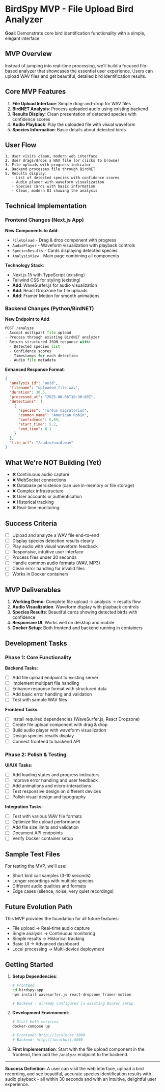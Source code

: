 # BirdSpy MVP - File Upload Bird Analyzer

**Goal**: Demonstrate core bird identification functionality with a simple, elegant interface

## MVP Overview

Instead of jumping into real-time processing, we'll build a focused file-based analyzer that showcases the essential user experience. Users can upload WAV files and get beautiful, detailed bird identification results.

## Core MVP Features

1. **File Upload Interface**: Simple drag-and-drop for WAV files
2. **BirdNET Analysis**: Process uploaded audio using existing backend
3. **Results Display**: Clean presentation of detected species with confidence scores
4. **Audio Playback**: Play the uploaded file with visual waveform
5. **Species Information**: Basic details about detected birds

## User Flow

```
1. User visits clean, modern web interface
2. User drags/drops a WAV file (or clicks to browse)
3. File uploads with progress indicator
4. Backend processes file through BirdNET
5. Results display:
   - List of detected species with confidence scores
   - Audio player with waveform visualization
   - Species cards with basic information
   - Clean, modern UI showing the analysis
```

## Technical Implementation

### Frontend Changes (Next.js App)

**New Components to Add**:
- `FileUpload` - Drag & drop component with progress
- `AudioPlayer` - Waveform visualization with playback controls
- `SpeciesResults` - Cards displaying detected species
- `AnalysisView` - Main page combining all components

**Technology Stack**:
- Next.js 15 with TypeScript (existing)
- Tailwind CSS for styling (existing)
- **Add**: WaveSurfer.js for audio visualization
- **Add**: React Dropzone for file uploads
- **Add**: Framer Motion for smooth animations

### Backend Changes (Python/BirdNET)

**New Endpoint to Add**:
```python
POST /analyze
- Accept multipart file upload
- Process through existing BirdNET analyzer
- Return structured JSON response with:
  - Detected species list
  - Confidence scores
  - Timestamps for each detection
  - Audio file metadata
```

**Enhanced Response Format**:
```json
{
  "analysis_id": "uuid",
  "filename": "uploaded_file.wav",
  "duration": 30.5,
  "processed_at": "2025-06-06T10:30:00Z",
  "detections": [
    {
      "species": "Turdus migratorius",
      "common_name": "American Robin",
      "confidence": 0.89,
      "start_time": 5.2,
      "end_time": 8.1
    }
  ],
  "file_url": "/audio/uuid.wav"
}
```

## What We're NOT Building (Yet)

- ❌ Continuous audio capture
- ❌ WebSocket connections
- ❌ Database persistence (can use in-memory or file storage)
- ❌ Complex infrastructure
- ❌ User accounts or authentication
- ❌ Historical tracking
- ❌ Real-time monitoring

## Success Criteria

- [ ] Upload and analyze a WAV file end-to-end
- [ ] Display species detection results clearly
- [ ] Play audio with visual waveform feedback
- [ ] Responsive, intuitive user interface
- [ ] Process files under 30 seconds
- [ ] Handle common audio formats (WAV, MP3)
- [ ] Clean error handling for invalid files
- [ ] Works in Docker containers

## MVP Deliverables

1. **Working Demo**: Complete file upload → analysis → results flow
2. **Audio Visualization**: Waveform display with playback controls
3. **Species Results**: Beautiful cards showing detected birds with confidence
4. **Responsive UI**: Works well on desktop and mobile
5. **Docker Setup**: Both frontend and backend running in containers

## Development Tasks

### Phase 1: Core Functionality

**Backend Tasks**:
- [ ] Add file upload endpoint to existing server
- [ ] Implement multipart file handling
- [ ] Enhance response format with structured data
- [ ] Add basic error handling and validation
- [ ] Test with sample WAV files

**Frontend Tasks**:
- [ ] Install required dependencies (WaveSurfer.js, React Dropzone)
- [ ] Create file upload component with drag & drop
- [ ] Build audio player with waveform visualization
- [ ] Design species results display
- [ ] Connect frontend to backend API

### Phase 2: Polish & Testing

**UI/UX Tasks**:
- [ ] Add loading states and progress indicators
- [ ] Improve error handling and user feedback
- [ ] Add animations and micro-interactions
- [ ] Test responsive design on different devices
- [ ] Polish visual design and typography

**Integration Tasks**:
- [ ] Test with various WAV file formats
- [ ] Optimize file upload performance
- [ ] Add file size limits and validation
- [ ] Document API endpoints
- [ ] Verify Docker container setup

## Sample Test Files

For testing the MVP, we'll use:
- Short bird call samples (3-10 seconds)
- Longer recordings with multiple species
- Different audio qualities and formats
- Edge cases (silence, noise, very quiet recordings)

## Future Evolution Path

This MVP provides the foundation for all future features:
- File upload → Real-time audio capture
- Single analysis → Continuous monitoring  
- Simple results → Historical tracking
- Basic UI → Advanced dashboard
- Local processing → Multi-device deployment

## Getting Started

1. **Setup Dependencies**:
   ```bash
   # Frontend
   cd birdspy-app
   npm install wavesurfer.js react-dropzone framer-motion
   
   # Backend - already configured in existing Docker setup
   ```

2. **Development Environment**:
   ```bash
   # Start both services
   docker-compose up
   
   # Frontend: http://localhost:3000
   # Backend: http://localhost:5000
   ```

3. **First Implementation**: Start with the file upload component in the frontend, then add the `/analyze` endpoint to the backend.

---

**Success Definition**: A user can visit the web interface, upload a bird recording, and see beautiful, accurate species identification results with audio playback - all within 30 seconds and with an intuitive, delightful user experience.
